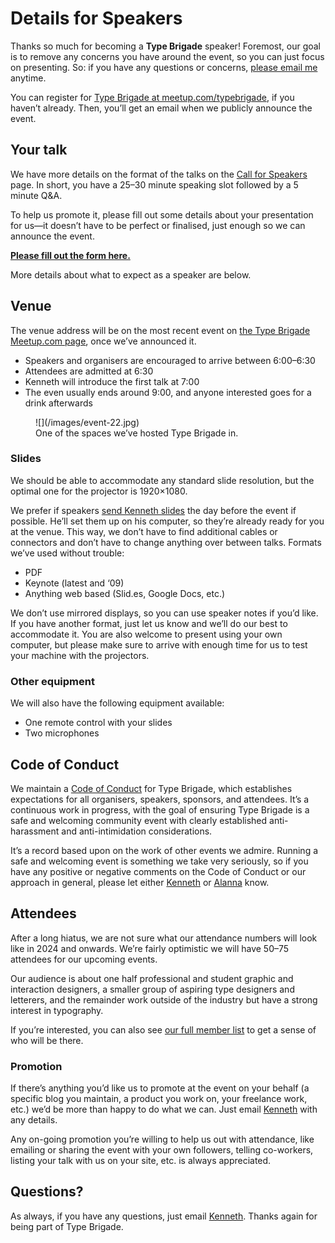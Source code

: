# Details for Speakers

Thanks so much for becoming a **Type Brigade** speaker! Foremost, our goal is to remove any concerns you have around the event, so you can just focus on presenting. So: if you have any questions or concerns, [please email me](mailto:kenneth@typebrigade.com) anytime.

You can register for [Type Brigade at meetup.com/typebrigade](http://www.meetup.com/typebrigade), if you haven’t already. Then, you’ll get an email when we publicly announce the event.

## Your talk

We have more details on the format of the talks on the [Call for Speakers](http://typebrigade.com/call-for-speakers) page. In short, you have a 25–30 minute speaking slot followed by a 5 minute Q&A.

To help us promote it, please fill out some details about your presentation for us—it doesn’t have to be perfect or finalised, just enough so we can announce the event.


<strong><a href="https://typebrigade.wufoo.com/forms/m1uocne51azfrmy/" target="_blank">Please fill out the form here.</a></strong>

More details about what to expect as a speaker are below.

## Venue

The venue address will be on the most recent event on [the Type Brigade Meetup.com page](http://meetup.com/typebrigade), once we’ve announced it.

- Speakers and organisers are encouraged to arrive between 6:00–6:30
- Attendees are admitted at 6:30
- Kenneth will introduce the first talk at 7:00
- The even usually ends around 9:00, and anyone interested goes for a drink afterwards

<!--

<figure class="figure--aside">
![](/images/mobify-hq.jpg)
<figcaption>Mobify HQ is on the 3rd floor of the Chintz & Company building.</figcaption>
</figure>

-->

<figure class="figure--aside">
![](/images/event-22.jpg)
<figcaption>One of the spaces we’ve hosted Type Brigade in.</figcaption>
</figure>

### Slides

We should be able to accommodate any standard slide resolution, but the optimal one for the projector is 1920×1080.

We prefer if speakers [send Kenneth slides](mailto:kenneth@typebrigade.com) the day before the event if possible. He’ll set them up on his computer, so they’re already ready for you at the venue. This way, we don’t have to find additional cables or connectors and don’t have to change anything over between talks. Formats we’ve used without trouble:

- PDF
- Keynote (latest and ‘09)
- Anything web based (Slid.es, Google Docs, etc.)

We don’t use mirrored displays, so you can use speaker notes if you’d like. If you have another format, just let us know and we’ll do our best to accommodate it. You are also welcome to present using your own computer, but please make sure to arrive with enough time for us to test your machine with the projectors.

### Other equipment

We will also have the following equipment available:

- One remote control with your slides
- Two microphones

## Code of Conduct

We maintain a [Code of Conduct](http://typebrigade.com/code-of-conduct) for Type Brigade, which establishes expectations for all organisers, speakers, sponsors, and attendees. It’s a continuous work in progress, with the goal of ensuring Type Brigade is a safe and welcoming community event with clearly established anti-harassment and anti-intimidation considerations.

It’s a record based upon on the work of other events we admire. Running a safe and welcoming event is something we take very seriously, so if you have any positive or negative comments on the Code of Conduct or our approach in general, please let either [Kenneth](mailto:kenneth@typebrigade.com) or [Alanna](mailto:alanna@typebrigade.com) know.

## Attendees

After a long hiatus, we are not sure what our attendance numbers will look like in 2024 and onwards. We’re fairly optimistic we will have 50–75 attendees for our upcoming events.

Our audience is about one half professional and student graphic and interaction designers, a smaller group of aspiring type designers and letterers, and the remainder work outside of the industry but have a strong interest in typography.

If you’re interested, you can also see [our full member list](http://www.meetup.com/typebrigade/members/) to get a sense of who will be there.

### Promotion

If there’s anything you’d like us to promote at the event on your behalf (a specific blog you maintain, a product you work on, your freelance work, etc.) we’d be more than happy to do what we can. Just email [Kenneth](mailto:kenneth@typebrigade.com) with any details.

Any on-going promotion you’re willing to help us out with attendance, like emailing or sharing the event with your own followers, telling co-workers, listing your talk with us on your site, etc. is always appreciated.

## Questions?

As always, if you have any questions, just email [Kenneth](mailto:kenneth@typebrigade.com). Thanks again for being part of Type Brigade.
